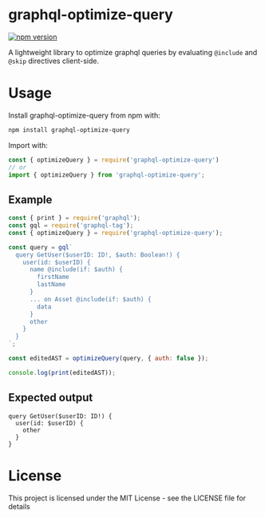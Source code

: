 # graphql-optimize-query

[![npm version](https://badge.fury.io/js/graphql-optimize-query.svg)](https://badge.fury.io/js/graphql-optimize-query)

A lightweight library to optimize graphql queries by evaluating `@include` and `@skip` directives client-side.

# Usage

Install graphql-optimize-query from npm with:

```bash
npm install graphql-optimize-query
```

Import with:

```js
const { optimizeQuery } = require('graphql-optimize-query')
// or
import { optimizeQuery } from 'graphql-optimize-query';
```

## Example

```js
const { print } = require('graphql');
const gql = require('graphql-tag');
const { optimizeQuery } = require('graphql-optimize-query');

const query = gql`
  query GetUser($userID: ID!, $auth: Boolean!) {
    user(id: $userID) {
      name @include(if: $auth) {
        firstName
        lastName
      }
      ... on Asset @include(if: $auth) {
        data
      }
      other
    }
  }
`;

const editedAST = optimizeQuery(query, { auth: false });

console.log(print(editedAST));
```

## Expected output

```gql
query GetUser($userID: ID!) {
  user(id: $userID) {
    other
  }
}
```

# License

This project is licensed under the MIT License - see the LICENSE file for details